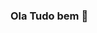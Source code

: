 ### Ola Tudo bem 👋

<!--
**ArtCamp03/ArtCamp03** is a ✨ _special_ ✨ repository because its `README.md` (this file) appears on your GitHub profile.

Here are some ideas to get you started:

- 🔭 Atualmente estou especializando em desenvolvimento mobile
- 🌱 Estou aprendendo Kotlin, uma Linguagem de programação multiplataforma 
- 👯 Procuro sempre colaborar em projetos diferentes podem somar em minha carreira como desenvolvedor
- 📫 e-mail para contato arturrc10@outlook.com
-->
